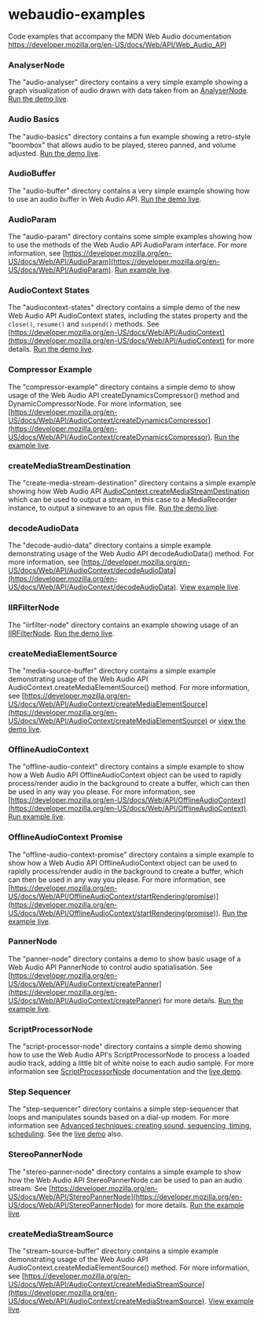 # webaudio-examples
Code examples that accompany the MDN Web Audio documentation https://developer.mozilla.org/en-US/docs/Web/API/Web_Audio_API

### AnalyserNode
The "audio-analyser" directory contains a very simple example showing a graph visualization of audio drawn with data taken from an [AnalyserNode](https://developer.mozilla.org/en-US/docs/Web/API/AnalyserNode). [Run the demo live](http://mdn.github.io/webaudio-examples/audio-analyser/).

### Audio Basics
The "audio-basics" directory contains a fun example showing a retro-style "boombox" that allows audio to be played, stereo panned, and volume adjusted. [Run the demo live](http://mdn.github.io/webaudio-examples/audio-basics/).

### AudioBuffer
The "audio-buffer" directory contains a very simple example showing how to use an audio buffer in Web Audio API. [Run the demo live](http://mdn.github.io/webaudio-examples/audio-buffer/).

### AudioParam
The "audio-param" directory contains some simple examples showing how to use the methods of the Web Audio API AudioParam interface. For more information, see [https://developer.mozilla.org/en-US/docs/Web/API/AudioParam](https://developer.mozilla.org/en-US/docs/Web/API/AudioParam). [Run example live](http://mdn.github.io/webaudio-examples/audio-param/).

### AudioContext States
The "audiocontext-states" directory contains a simple demo of the new Web Audio API AudioContext states, including the states property and the <code>close()</code>, <code>resume()</code> and <code>suspend()</code> methods. See [https://developer.mozilla.org/en-US/docs/Web/API/AudioContext](https://developer.mozilla.org/en-US/docs/Web/API/AudioContext) for more details. [Run the demo live](http://mdn.github.io/webaudio-examples/audiocontext-states/).

### Compressor Example
The "compressor-example" directory contains a simple demo to show usage of the Web Audio API createDynamicsCompressor() method and DynamicCompressorNode. For more information, see [https://developer.mozilla.org/en-US/docs/Web/API/AudioContext/createDynamicsCompressor](https://developer.mozilla.org/en-US/docs/Web/API/AudioContext/createDynamicsCompressor). [Run the example live](http://mdn.github.io/webaudio-examples/compressor-example/).

### createMediaStreamDestination
The "create-media-stream-destination" directory contains a simple example showing how Web Audio API [AudioContext.createMediaStreamDestination](https://developer.mozilla.org/en-US/docs/Web/API/AudioContext/createMediaStreamDestination) which can be used to output a stream, in this case to a MediaRecorder instance, to output a sinewave to an opus file. [Run the demo live](http://mdn.github.io/webaudio-examples/create-media-stream-destination/).

### decodeAudioData
The "decode-audio-data" directory contains a simple example demonstrating usage of the Web Audio API decodeAudioData() method. For more information, see [https://developer.mozilla.org/en-US/docs/Web/API/AudioContext/decodeAudioData](https://developer.mozilla.org/en-US/docs/Web/API/AudioContext/decodeAudioData). [View example live](http://mdn.github.io/webaudio-examples/decode-audio-data/).

### IIRFilterNode
The "iirfilter-node" directory contains an example showing usage of an [IIRFilterNode](https://developer.mozilla.org/en-US/docs/Web/API/IIRFilterNode). [Run the demo live](http://mdn.github.io/webaudio-examples/iirfilter-node/).

### createMediaElementSource
The "media-source-buffer" directory contains a simple example demonstrating usage of the Web Audio API AudioContext.createMediaElementSource() method. For more information, see [https://developer.mozilla.org/en-US/docs/Web/API/AudioContext/createMediaElementSource](https://developer.mozilla.org/en-US/docs/Web/API/AudioContext/createMediaElementSource) or [view the demo live](http://mdn.github.io/webaudio-examples/media-source-buffer/).

### OfflineAudioContext
The "offline-audio-context" directory contains a simple example to show how a Web Audio API OfflineAudioContext object can be used to rapidly process/render audio in the background to create a buffer, which can then be used in any way you please. For more information, see [https://developer.mozilla.org/en-US/docs/Web/API/OfflineAudioContext](https://developer.mozilla.org/en-US/docs/Web/API/OfflineAudioContext). [Run example live](http://mdn.github.io/webaudio-examples/offline-audio-context/).

### OfflineAudioContext Promise
The "offline-audio-context-promise" directory contains a simple example to show how a Web Audio API OfflineAudioContext object can be used to rapidly process/render audio in the background to create a buffer, which can then be used in any way you please. For more information, see [https://developer.mozilla.org/en-US/docs/Web/API/OfflineAudioContext/startRendering(promise)](https://developer.mozilla.org/en-US/docs/Web/API/OfflineAudioContext/startRendering(promise)). [Run the example live](http://mdn.github.io/webaudio-examples/offline-audio-context-promise/).

### PannerNode
The "panner-node" directory contains a demo to show basic usage of a Web Audio API PannerNode to control audio spatialisation. See [https://developer.mozilla.org/en-US/docs/Web/API/AudioContext/createPanner](https://developer.mozilla.org/en-US/docs/Web/API/AudioContext/createPanner) for more details. [Run the example live](http://mdn.github.io/webaudio-examples/panner-node/).

### ScriptProcessorNode
The "script-processor-node" directory contains a simple demo showing how to use the Web Audio API's ScriptProcessorNode to process a loaded audio track, adding a little bit of white noise to each audio sample. For more information see [ScriptProcessorNode](https://developer.mozilla.org/en-US/docs/Web/API/ScriptProcessorNode) documentation and the [live demo](http://mdn.github.io/webaudio-examples/script-processor-node/).

### Step Sequencer
The "step-sequencer" directory contains a simple step-sequencer that loops and manipulates sounds based on a dial-up modem. For more information see [Advanced techniques: creating sound, sequencing, timing, scheduling](https://developer.mozilla.org/en-US/docs/Web/API/Web_Audio_API/Advanced_techniques). See the [live demo](http://mdn.github.io/webaudio-examples/step-sequencer/) also.

### StereoPannerNode
The "stereo-panner-node" directory contains a simple example to show how the Web Audio API StereoPannerNode can be used to pan an audio stream. See [https://developer.mozilla.org/en-US/docs/Web/API/StereoPannerNode](https://developer.mozilla.org/en-US/docs/Web/API/StereoPannerNode) for more details.
[Run the example live](http://mdn.github.io/webaudio-examples/stereo-panner-node/).

### createMediaStreamSource
The "stream-source-buffer" directory contains a simple example demonstrating usage of the Web Audio API AudioContext.createMediaElementSource() method. For more information, see [https://developer.mozilla.org/en-US/docs/Web/API/AudioContext/createMediaStreamSource](https://developer.mozilla.org/en-US/docs/Web/API/AudioContext/createMediaStreamSource). [View example live](http://mdn.github.io/webaudio-examples/stream-source-buffer/).
